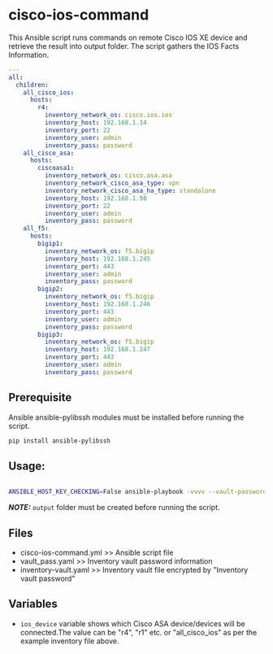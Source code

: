 # cisco-ios-command

This Ansible script runs commands on remote Cisco IOS XE device and retrieve the result into output folder. The script gathers the IOS Facts Information.

```yml
---
all:
  children:
    all_cisco_ios:
      hosts:
        r4:
          inventory_network_os: cisco.ios.ios
          inventory_host: 192.168.1.14
          inventory_port: 22
          inventory_user: admin
          inventory_pass: password
    all_cisco_asa:
      hosts:
        ciscoasa1:
          inventory_network_os: cisco.asa.asa
          inventory_network_cisco_asa_type: vpn
          inventory_network_cisco_asa_ha_type: standalone
          inventory_host: 192.168.1.98
          inventory_port: 22
          inventory_user: admin
          inventory_pass: password
    all_f5:
      hosts:
        bigip1:
          inventory_network_os: f5.bigip
          inventory_host: 192.168.1.245
          inventory_port: 443
          inventory_user: admin
          inventory_pass: password
        bigip2:
          inventory_network_os: f5.bigip
          inventory_host: 192.168.1.246
          inventory_port: 443
          inventory_user: admin
          inventory_pass: password
        bigip3:
          inventory_network_os: f5.bigip
          inventory_host: 192.168.1.247
          inventory_port: 443
          inventory_user: admin
          inventory_pass: password
```

## Prerequisite
Ansible ansible-pylibssh modules must be installed before running the script.
```bash
pip install ansible-pylibssh
```

## Usage:
```bash

ANSIBLE_HOST_KEY_CHECKING=False ansible-playbook -vvvv --vault-password-file vault_pass.yaml -i inventory-vault.yaml cisco-ios-command.yml --extra-vars="ios_device=r4"
```
**_NOTE:_**  `output` folder must be created before running the script.

## Files
- cisco-ios-command.yml >> Ansible script file
- vault_pass.yaml >> Inventory vault password information
- inventory-vault.yaml >> Inventory vault file encrypted by "Inventory vault password"

## Variables
- `ios_device` variable shows which Cisco ASA device/devices will be connected.The value can be "r4", "r1" etc. or "all_cisco_ios" as per the example inventory file above.
